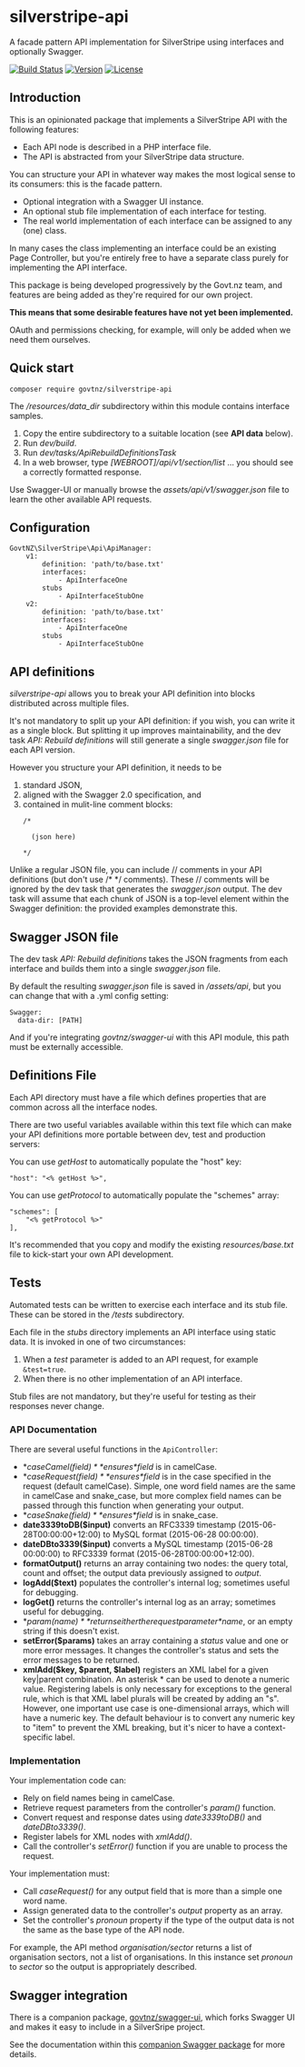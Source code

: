 # silverstripe-api

A facade pattern API implementation for SilverStripe using interfaces and optionally Swagger.

[![Build Status](http://img.shields.io/travis/govtnz/silverstripe-api.svg?style=flat-square)](http://travis-ci.org/govtnz/silverstripe-api)
[![Version](http://img.shields.io/packagist/v/wilr/silverstripe-api.svg?style=flat-square)](https://packagist.org/packages/govtnz/silverstripe-api)
[![License](http://img.shields.io/packagist/l/govtnz/silverstripe-api.svg?style=flat-square)](LICENSE.md)

## Introduction

This is an opinionated package that implements a SilverStripe API with the 
following features:

* Each API node is described in a PHP interface file.
* The API is abstracted from your SilverStripe data structure. 

You can structure your API in whatever way makes the most logical sense to its 
consumers: this is the facade pattern. 

* Optional integration with a Swagger UI instance.
* An optional stub file implementation of each interface for testing.
* The real world implementation of each interface can be assigned to any (one) class.

In many cases the class implementing an interface could be an existing Page 
Controller, but you're entirely free to have a separate class purely for 
implementing the API interface.

This package is being developed progressively by the Govt.nz team, and features 
are being added as they're required for our own project. 

**This means that some desirable features have not yet been implemented.** 

OAuth and permissions checking, for example, will only be added when we need 
them ourselves.

## Quick start

```
composer require govtnz/silverstripe-api
```

The */resources/data_dir* subdirectory within this module contains interface samples.

1. Copy the entire subdirectory to a suitable location (see **API data** below).
1. Run *dev/build*. 
1. Run *dev/tasks/ApiRebuildDefinitionsTask*
1. In a web browser, type *[WEBROOT]/api/v1/section/list* ... you should see a 
correctly formatted response.

Use Swagger-UI or manually browse the *assets/api/v1/swagger.json* file to 
learn the other available API requests.


## Configuration

```
GovtNZ\SilverStripe\Api\ApiManager:
    v1:
        definition: 'path/to/base.txt'
        interfaces:
            - ApiInterfaceOne
        stubs
            - ApiInterfaceStubOne
    v2:
        definition: 'path/to/base.txt'
        interfaces:
            - ApiInterfaceOne
        stubs
            - ApiInterfaceStubOne

```

## API definitions

*silverstripe-api* allows you to break your API definition into blocks 
distributed across multiple files.

It's not mandatory to split up your API definition: if you wish, you can write 
it as a single block. But splitting it up improves maintainability, and the 
dev task *API: Rebuild definitions* will still generate a single *swagger.json* 
file for each API version.

However you structure your API definition, it needs to be

1. standard JSON,
1. aligned with the Swagger 2.0 specification, and
1. contained in mulit-line comment blocks:
   ```
   /* 
   
     (json here) 
     
   */
   ``` 

Unlike a regular JSON file, you can include // comments in your API definitions
 (but don't use /\* \*/ comments). These // comments will be ignored by the dev 
 task that generates the *swagger.json* output. The dev task will assume that 
 each chunk of JSON is a top-level element within the Swagger definition: the 
 provided examples demonstrate this.

## Swagger JSON file

The dev task *API: Rebuild definitions* takes the JSON fragments from each 
interface and builds them into a single *swagger.json* file.

By default the resulting *swagger.json* file is saved in */assets/api*, but you 
can change that with a .yml config setting:

```
Swagger:
  data-dir: [PATH]
```

And if you're integrating *govtnz/swagger-ui* with this API module, this path 
must be externally accessible.

## Definitions File

Each API directory must have a file which defines properties that are common 
across all the interface nodes.

There are two useful variables available within this text file which can make 
your API definitions more portable between dev, test and production servers:

You can use *getHost* to automatically populate the "host" key:
```
"host": "<% getHost %>",
```

You can use *getProtocol* to automatically populate the "schemes" array:
```
"schemes": [
    "<% getProtocol %>"
],
```
It's recommended that you copy and modify the existing *resources/base.txt* 
file to kick-start your own API development.

## Tests

Automated tests can be written to exercise each interface and its stub file.
These can be stored in the */tests* subdirectory.

Each file in the *stubs* directory implements an API interface using static 
data. It is invoked in one of two circumstances:

1. When a *test* parameter is added to an API request, for example `&test=true`.
1. When there is no other implementation of an API interface.

Stub files are not mandatory, but they're useful for testing as their responses 
never change.


### API Documentation

There are several useful functions in the `ApiController`:

* **caseCamel($field)** ensures *$field* is in camelCase.
* **caseRequest($field)** ensures *$field* is in the case specified in the request (default camelCase). 
Simple, one word field names are the same in camelCase and snake_case, but more complex field names can be passed through this function when generating your output.
* **caseSnake($field)** ensures *$field* is in snake_case.
* **date3339toDB($input)** converts an RFC3339 timestamp (2015-06-28T00:00:00+12:00) to MySQL format (2015-06-28 00:00:00).
* **dateDBto3339($input)** converts a MySQL timestamp (2015-06-28 00:00:00) to RFC3339 format (2015-06-28T00:00:00+12:00).
* **formatOutput()** returns an array containing two nodes: the query total, count and offset; the output data previously assigned to *output*.
* **logAdd($text)** populates the controller's internal log; sometimes useful for debugging.
* **logGet()** returns the controller's internal log as an array; sometimes useful for debugging.
* **param($name)** returns either the request parameter *$name*, or an empty string if this doesn't exist.
* **setError($params)** takes an array containing a *status* value and one or more error messages. 
It changes the controller's status and sets the error messages to be returned.
* **xmlAdd($key, $parent, $label)** registers an XML label for a given key|parent combination.
An asterisk * can be used to denote a numeric value.
Registering labels is only necessary for exceptions to the general rule, which is that XML label plurals will be created by adding an "s".
However, one important use case is one-dimensional arrays, which will have a numeric key. 
The default behaviour is to convert any numeric key to "item" to prevent the XML breaking, but it's nicer to have a context-specific label.
 
### Implementation

Your implementation code can:

* Rely on field names being in camelCase.
* Retrieve request parameters from the controller's *param()* function.
* Convert request and response dates using *date3339toDB()* and *dateDBto3339()*.
* Register labels for XML nodes with *xmlAdd()*.
* Call the controller's *setError()* function if you are unable to process the request.

Your implementation must:

* Call *caseRequest()* for any output field that is more than a simple one word name.
* Assign generated data to the controller's *output* property as an array.
* Set the controller's *pronoun* property if the type of the output data is not the same as the base type of the API node.

For example, the API method *organisation/sector* returns a list of organisation 
sectors, not a list of organisations. In this instance set *pronoun* to *sector* 
so the output is appropriately described.

## Swagger integration

There is a companion package, [govtnz/swagger-ui](https://github.com/govtnz/swagger-ui.git), 
which forks Swagger UI and makes it easy to include in a SilverSripe project.

See the documentation within this [companion Swagger package](https://github.com/govtnz/swagger-ui.git) for more details.
